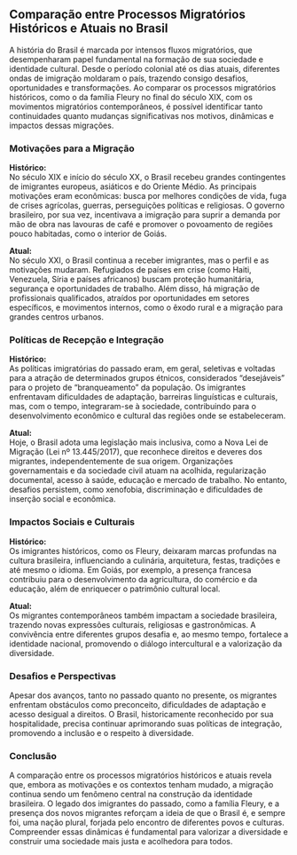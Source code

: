 ## Comparação entre Processos Migratórios Históricos e Atuais no Brasil

A história do Brasil é marcada por intensos fluxos migratórios, que desempenharam papel fundamental na formação de sua sociedade e identidade cultural. Desde o período colonial até os dias atuais, diferentes ondas de imigração moldaram o país, trazendo consigo desafios, oportunidades e transformações. Ao comparar os processos migratórios históricos, como o da família Fleury no final do século XIX, com os movimentos migratórios contemporâneos, é possível identificar tanto continuidades quanto mudanças significativas nos motivos, dinâmicas e impactos dessas migrações.

### Motivações para a Migração

**Histórico:**  
No século XIX e início do século XX, o Brasil recebeu grandes contingentes de imigrantes europeus, asiáticos e do Oriente Médio. As principais motivações eram econômicas: busca por melhores condições de vida, fuga de crises agrícolas, guerras, perseguições políticas e religiosas. O governo brasileiro, por sua vez, incentivava a imigração para suprir a demanda por mão de obra nas lavouras de café e promover o povoamento de regiões pouco habitadas, como o interior de Goiás.

**Atual:**  
No século XXI, o Brasil continua a receber imigrantes, mas o perfil e as motivações mudaram. Refugiados de países em crise (como Haiti, Venezuela, Síria e países africanos) buscam proteção humanitária, segurança e oportunidades de trabalho. Além disso, há migração de profissionais qualificados, atraídos por oportunidades em setores específicos, e movimentos internos, como o êxodo rural e a migração para grandes centros urbanos.

### Políticas de Recepção e Integração

**Histórico:**  
As políticas imigratórias do passado eram, em geral, seletivas e voltadas para a atração de determinados grupos étnicos, considerados “desejáveis” para o projeto de “branqueamento” da população. Os imigrantes enfrentavam dificuldades de adaptação, barreiras linguísticas e culturais, mas, com o tempo, integraram-se à sociedade, contribuindo para o desenvolvimento econômico e cultural das regiões onde se estabeleceram.

**Atual:**  
Hoje, o Brasil adota uma legislação mais inclusiva, como a Nova Lei de Migração (Lei nº 13.445/2017), que reconhece direitos e deveres dos migrantes, independentemente de sua origem. Organizações governamentais e da sociedade civil atuam na acolhida, regularização documental, acesso à saúde, educação e mercado de trabalho. No entanto, desafios persistem, como xenofobia, discriminação e dificuldades de inserção social e econômica.

### Impactos Sociais e Culturais

**Histórico:**  
Os imigrantes históricos, como os Fleury, deixaram marcas profundas na cultura brasileira, influenciando a culinária, arquitetura, festas, tradições e até mesmo o idioma. Em Goiás, por exemplo, a presença francesa contribuiu para o desenvolvimento da agricultura, do comércio e da educação, além de enriquecer o patrimônio cultural local.

**Atual:**  
Os migrantes contemporâneos também impactam a sociedade brasileira, trazendo novas expressões culturais, religiosas e gastronômicas. A convivência entre diferentes grupos desafia e, ao mesmo tempo, fortalece a identidade nacional, promovendo o diálogo intercultural e a valorização da diversidade.

### Desafios e Perspectivas

Apesar dos avanços, tanto no passado quanto no presente, os migrantes enfrentam obstáculos como preconceito, dificuldades de adaptação e acesso desigual a direitos. O Brasil, historicamente reconhecido por sua hospitalidade, precisa continuar aprimorando suas políticas de integração, promovendo a inclusão e o respeito à diversidade.

### Conclusão

A comparação entre os processos migratórios históricos e atuais revela que, embora as motivações e os contextos tenham mudado, a migração continua sendo um fenômeno central na construção da identidade brasileira. O legado dos imigrantes do passado, como a família Fleury, e a presença dos novos migrantes reforçam a ideia de que o Brasil é, e sempre foi, uma nação plural, forjada pelo encontro de diferentes povos e culturas. Compreender essas dinâmicas é fundamental para valorizar a diversidade e construir uma sociedade mais justa e acolhedora para todos.